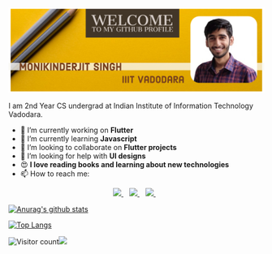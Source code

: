 
<img src="https://github.com/Monik09/Monik09/blob/master/required/My%20Post.jpg">

I am 2nd Year CS undergrad at Indian Institute of Information Technology Vadodara. 

- 🔭 I’m currently working on **Flutter** 
- 🌱 I’m currently learning **Javascript**
- 👯 I’m looking to collaborate on **Flutter projects**
- 🤔 I’m looking for help with **UI designs**
- :heart_eyes: **I love reading books and learning about new technologies**
- 📫 How to reach me: 
<p align="center">
  <a href="https://www.linkedin.com/in/monikinderjit-singh/">
    <img src="https://img.shields.io/badge/linkedin-%230077B5.svg?&style=for-the-badge&logo=linkedin&logoColor=white" />
  </a>&nbsp;&nbsp;
  <a href="https://twitter.com/MonikIJS">
    <img src="https://img.shields.io/badge/twitter-%231DA1F2.svg?&style=for-the-badge&logo=twitter&logoColor=white" />
  </a>&nbsp;&nbsp;
  <a href="https://www.instagram.com/monikinderjit_singh_/">
    <img src="https://img.shields.io/badge/instagram-%23E4405F.svg?&style=for-the-badge&logo=instagram&logoColor=white" />
  </a>&nbsp;&nbsp;
</p>

[![Anurag's github stats](https://github-readme-stats.vercel.app/api?username=Monik09&theme=radical&count_private=true)](https://github.com/anuraghazra/github-readme-stats)


[![Top Langs](https://github-readme-stats.vercel.app/api/top-langs/?username=Monik09&hide=javascript,html&layout=compact&theme=radical)](https://github.com/anuraghazra/github-readme-stats)

![Visitor count](https://visitor-badge.laobi.icu/badge?page_id=monik09.monik09)<img src="https://media.giphy.com/media/dxn6fRlTIShoeBr69N/giphy.gif" width="25">
